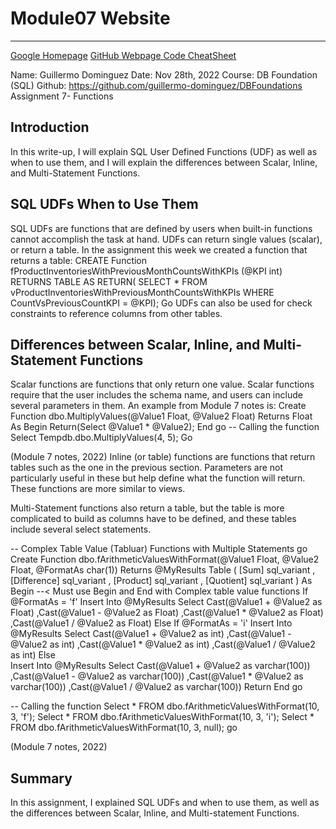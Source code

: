# Module07 Website

---
[Google Homepage](https://www.google.com "Google's Homepage")
[GitHub Webpage Code CheatSheet](https://github.com/adam-p/markdown-here/wiki/Markdown-Cheatsheet)


Name: Guillermo Dominguez
Date: Nov 28th, 2022
Course: DB Foundation (SQL)
Github: https://github.com/guillermo-dominguez/DBFoundations
Assignment 7- Functions

## Introduction
In this write-up, I will explain SQL User Defined Functions (UDF) as well as when to use them, and I will explain the differences between Scalar, Inline, and Multi-Statement Functions. 

## SQL UDFs When to Use Them
SQL UDFs are functions that are defined by users when built-in functions cannot accomplish the task at hand. UDFs can return single values (scalar), or return a table. In the assignment this week we created a function that returns a table:
CREATE Function fProductInventoriesWithPreviousMonthCountsWithKPIs (@KPI int)
	RETURNS TABLE 
	AS 
		RETURN( 
			SELECT *
			FROM vProductInventoriesWithPreviousMonthCountsWithKPIs
			WHERE CountVsPreviousCountKPI = @KPI);
Go
UDFs can also be used for check constraints to reference columns from other tables.  
## Differences between Scalar, Inline, and Multi-Statement Functions
Scalar functions are functions that only return one value. Scalar functions require that the user includes the schema name, and users can include several parameters in them. An example from Module 7 notes is: 
Create Function dbo.MultiplyValues(@Value1 Float, @Value2 Float)
 Returns Float 
 As
  Begin
   Return(Select @Value1 * @Value2);
  End 
go
-- Calling the function
Select Tempdb.dbo.MultiplyValues(4, 5);
Go

(Module 7 notes, 2022)
Inline (or table) functions are functions that return tables such as the one in the previous section. Parameters are not particularly useful in these but help define what the function will return. These functions are more similar to views. 

Multi-Statement functions also return a table, but the table is more complicated to build as columns have to be defined, and these tables include several select statements. 

-- Complex Table Value (Tabluar) Functions with Multiple Statements
go
Create Function dbo.fArithmeticValuesWithFormat(@Value1 Float, @Value2 Float, @FormatAs char(1))
 Returns @MyResults Table 
		( [Sum] sql_variant 
		, [Difference] sql_variant
		, [Product] sql_variant
		, [Quotient] sql_variant
		)
 As
  Begin --< Must use Begin and End with Complex table value functions
   If @FormatAs = 'f' 
    Insert Into @MyResults
	 Select Cast(@Value1 + @Value2 as Float)
	       ,Cast(@Value1 - @Value2 as Float)
		   ,Cast(@Value1 * @Value2 as Float)
		   ,Cast(@Value1 / @Value2 as Float)
   Else If @FormatAs = 'i' 
    Insert Into @MyResults
	 Select Cast(@Value1 + @Value2 as int)
	       ,Cast(@Value1 - @Value2 as int)
		   ,Cast(@Value1 * @Value2 as int)
		   ,Cast(@Value1 / @Value2 as int)
	Else 	   		    	
    Insert Into @MyResults
	 Select Cast(@Value1 + @Value2 as varchar(100))
	       ,Cast(@Value1 - @Value2 as varchar(100))
		   ,Cast(@Value1 * @Value2 as varchar(100))
		   ,Cast(@Value1 / @Value2 as varchar(100))
  Return
  End 
go

-- Calling the function
Select * FROM dbo.fArithmeticValuesWithFormat(10, 3, 'f');
Select * FROM dbo.fArithmeticValuesWithFormat(10, 3, 'i');
Select * FROM dbo.fArithmeticValuesWithFormat(10, 3, null);
go

(Module 7 notes, 2022)

## Summary
In this assignment, I explained SQL UDFs and when to use them, as well as the differences between Scalar, Inline, and Multi-statement Functions. 
